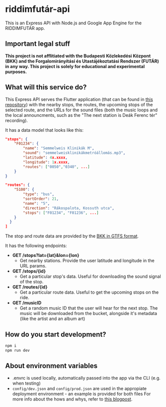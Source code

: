 # riddimfutár-api

This is an Express API with Node.js and Google App Engine for the RIDDIMFUTÁR app.

## Important legal stuff

**This project is not afflitiated with the Budapesti Közlekedési Központ (BKK) and the Forgalomirányítási és Utastájékoztatási Rendszer (FUTÁR) in any way. This project is solely for educational and experimental purposes.**

## What will this service do?

This Express API serves the Flutter application (that can be found in [this repository](https://github.com/danielgrgly/riddimfutar-ui)) with the nearby stops, the routes, the upcoming stops of the selected route, and the URLs for the sound files (both the music loops and the local announcments, such as the "The next station is Deák Ferenc tér" recording).

It has a data model that looks like this:

```json
"stops": {
    "F01234": {
        "name": "Semmelweis Klinikák M",
        "sound": "semmelweisklinikákmetróállomás.mp3",
        "latitude": 4x.xxxx,
        "longitude": 1x.xxxx,
        "routes": ["0050","0340", ...]
    }
}

"routes": {
    "5100": {
        "type": "bus",
        "sortOrder": 21,
        "name": "5",
        "direction": "Rákospalota, Kossuth utca",
        "stops": ["F01234", "F01236", ...]
    }
  }
]
```

The stop and route data are provided by the [BKK in GTFS format](https://bkk.hu/apps/gtfs/).

It has the following endpoints:

- **GET /stops?lat={lat}&lon={lon}**
  - Get nearby stations. Provide the user latitude and longitude in the URL params.
- **GET /stops/{id}**
  - Get a particular stop's data. Useful for downloading the sound signal of the stop.
- **GET /routes/{id}**
  - Get a particular route data. Useful to get the upcoming stops on the ride.
- **GET /musicID**
  - Get a random music ID that the user will hear for the next stop. The music will be downloaded from the bucket, alongside it's metadata (like the artist and an album art)

## How do you start development?

```sh
npm i
npm run dev
```

## About environment variables

- .envrc is used locally, automatically passed into the app via the CLI (e.g. when testing)
- `config/dev.json` and `config/prod.json` are used in the appropiate deployment environment - an example is provided for both files
  For more info about the hows and whys, refer to [this blogpost](https://adamdelong.com/serverless-environment-variables).
